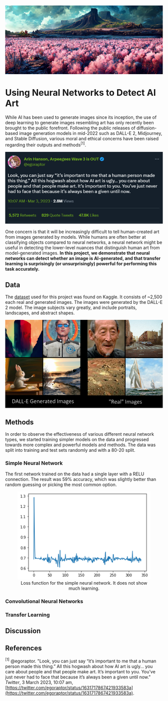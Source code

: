 ![midjourney image](images/midjourney.jpg)

# Using Neural Networks to Detect AI Art

While AI has been used to generate images since its inception, the use of deep learning to generate images resembling art has only recently been brought to the public forefront. Following the public releases of diffusion-based image generation models in mid-2022 such as DALL-E 2, Midjourney, and Stable Diffusion, various moral and ethical concerns have been raised regarding their outputs and methods<sup>[1]</sup>.

<p align="center">
  <img src="images/tweet.png" alt="arin hanson tweet" width=600/>
</p>

One concern is that it will be increasingly difficult to tell human-created art from images generated by models. While humans are often better at classifying objects compared to neural networks, a neural network might be useful in detecting the lower-level nuances that distinguish human art from model-generated images. **In this project, we demonstrate that neural networks can detect whether an image is AI-generated, and that transfer learning is surprisingly (or unsurprisingly) powerful for performing this task accurately.**

## Data

The [dataset](https://www.kaggle.com/datasets/superpotato9/dalle-recognition-dataset) used for this project was found on Kaggle. It consists of ~2,500 each real and generated images. The images were generated by the DALL-E 2 model. The image subjects vary greatly, and include portraits, landscapes, and abstract shapes.

<p align="center">
  <img src="images/data.png" alt="DALLE and real images" width=800/>
</p>

## Methods

In order to observe the effectiveness of various different neural network types, we started training simpler models on the data and progressed towards more complex and powerful models and methods. The data was split into training and test sets randomly and with a 80-20 split.

### Simple Neural Network

The first network trained on the data had a single layer with a RELU connection. The result was 59% accuracy, which was slightly better than random guessing or picking the most common option. 

<figure align="center">
  <img src="images/simple_loss.png" alt="simple loss function" width=500>
  <figcaption>Loss function for the simple neural network. It does not show much learning. </figcaption>
</figure>

### Convolutional Neural Networks

### Transfer Learning

## Discussion

## References

<sup>[1]</sup> @egoraptor. "Look, you can just say “it’s important to me that a human person made this thing.” All this hogwash about how AI art is ugly… you care about people and that people make art. It’s important to you. You’ve just never had to face that because it’s always been a given until now." *Twitter*, 3 March 2023, 10:07 am, [https://twitter.com/egoraptor/status/1631717867421933583a](https://twitter.com/egoraptor/status/1631717867421933583a).

